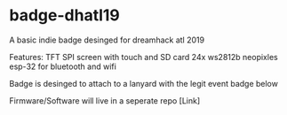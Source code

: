 # badge-dhatl19

A basic indie badge desinged for dreamhack atl 2019

Features:
TFT SPI screen with touch and SD card
24x ws2812b neopixles
esp-32 for bluetooth and wifi
  
Badge is desinged to attach to a lanyard with the legit event badge below


Firmware/Software will live in a seperate repo [Link]
